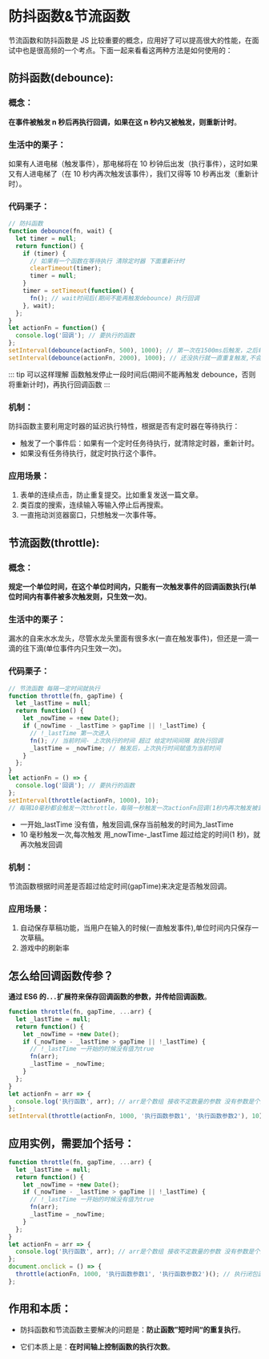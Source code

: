 # 防抖函数&节流函数

节流函数和防抖函数是 JS 比较重要的概念，应用好了可以提高很大的性能，在面试中也是很高频的一个考点。下面一起来看看这两种方法是如何使用的：

## 防抖函数(debounce):

### 概念：

**在事件被触发 n 秒后再执行回调，如果在这 n 秒内又被触发，则重新计时**。

### 生活中的栗子：

如果有人进电梯（触发事件），那电梯将在 10 秒钟后出发（执行事件），这时如果又有人进电梯了（在 10 秒内再次触发该事件），我们又得等 10 秒再出发（重新计时）。

### 代码栗子：

```js
// 防抖函数
function debounce(fn, wait) {
  let timer = null;
  return function() {
    if (timer) {
      // 如果有一个函数在等待执行 清除定时器 下面重新计时
      clearTimeout(timer);
      timer = null;
    }
    timer = setTimeout(function() {
      fn(); // wait时间后(期间不能再触发debounce) 执行回调
    }, wait);
  };
}
let actionFn = function() {
  console.log('回调'); // 要执行的函数
};
setInterval(debounce(actionFn, 500), 1000); // 第一次在1500ms后触发，之后每1000ms触发一次
setInterval(debounce(actionFn, 2000), 1000); // 还没执行就一直重复触发,不会执行
```

::: tip 可以这样理解
函数触发停止一段时间后(期间不能再触发 debounce，否则将重新计时)，再执行回调函数
:::

### 机制：

防抖函数主要利用定时器的延迟执行特性，根据是否有定时器在等待执行：

- 触发了一个事件后：如果有一个定时任务待执行，就清除定时器，重新计时。
- 如果没有任务待执行，就定时执行这个事件。

### 应用场景：

1. 表单的连续点击，防止重复提交。比如重复发送一篇文章。
2. 类百度的搜索，连续输入等输入停止后再搜索。
3. 一直拖动浏览器窗口，只想触发一次事件等。

## 节流函数(throttle):

### 概念：

**规定一个单位时间，在这个单位时间内，只能有一次触发事件的回调函数执行(单位时间内有事件被多次触发则，只生效一次)**。

### 生活中的栗子：

漏水的自来水水龙头，尽管水龙头里面有很多水(一直在触发事件)，但还是一滴一滴的往下滴(单位事件内只生效一次)。

### 代码栗子：

```js
// 节流函数 每隔一定时间就执行
function throttle(fn, gapTime) {
  let _lastTime = null;
  return function() {
    let _nowTime = +new Date();
    if (_nowTime - _lastTime > gapTime || !_lastTime) {
      // !_lastTime 第一次进入
      fn(); // 当前时间- 上次执行的时间 超过 给定时间间隔 就执行回调
      _lastTime = _nowTime; // 触发后，上次执行时间赋值为当前时间
    }
  };
}
let actionFn = () => {
  console.log('回调'); // 要执行的函数
};
setInterval(throttle(actionFn, 1000), 10);
// 每隔10毫秒都会触发一次throttle，每隔一秒触发一次actionFn回调(1秒内再次触发被丢弃)
```

- 一开始\_lastTime 没有值，触发回调,保存当前触发的时间为\_lastTime
- 10 毫秒触发一次,每次触发 用\_nowTime-\_lastTime 超过给定的时间(1 秒)，就再次触发回调

### 机制：

节流函数根据时间差是否超过给定时间(gapTime)来决定是否触发回调。

### 应用场景：

1. 自动保存草稿功能，当用户在输入的时候(一直触发事件),单位时间内只保存一次草稿。
2. 游戏中的刷新率

## 怎么给回调函数传参？

**通过 ES6 的`...`扩展符来保存回调函数的参数，并传给回调函数**。

```js
function throttle(fn, gapTime, ...arr) {
  let _lastTime = null;
  return function() {
    let _nowTime = +new Date();
    if (_nowTime - _lastTime > gapTime || !_lastTime) {
      // !_lastTime 一开始的时候没有值为true
      fn(arr);
      _lastTime = _nowTime;
    }
  };
}
let actionFn = arr => {
  console.log('执行函数', arr); // arr是个数组 接收不定数量的参数 没有参数是个空数组
};
setInterval(throttle(actionFn, 1000, '执行函数参数1', '执行函数参数2'), 10); // 节流
```

## 应用实例，需要加个括号：

```js
function throttle(fn, gapTime, ...arr) {
  let _lastTime = null;
  return function() {
    let _nowTime = +new Date();
    if (_nowTime - _lastTime > gapTime || !_lastTime) {
      // !_lastTime 一开始的时候没有值为true
      fn(arr);
      _lastTime = _nowTime;
    }
  };
}
let actionFn = arr => {
  console.log('执行函数', arr); // arr是个数组 接收不定数量的参数 没有参数是个空数组
};
document.onclick = () => {
  throttle(actionFn, 1000, '执行函数参数1', '执行函数参数2')(); // 执行闭包函数
};
```

## 作用和本质：

- 防抖函数和节流函数主要解决的问题是：**防止函数”短时间“的重复执行**。

- 它们本质上是：**在时间轴上控制函数的执行次数**。
